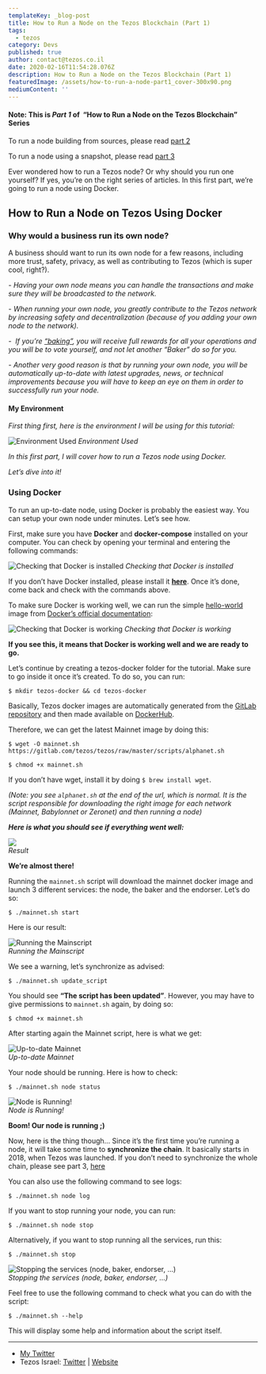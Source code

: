 ```yaml
---
templateKey: _blog-post
title: How to Run a Node on the Tezos Blockchain (Part 1)
tags:
  - tezos
category: Devs
published: true
author: contact@tezos.co.il
date: 2020-02-16T11:54:28.076Z
description: How to Run a Node on the Tezos Blockchain (Part 1)
featuredImage: /assets/how-to-run-a-node-part1_cover-300x90.png
mediumContent: ''
---
```


#### **Note: This is _Part 1_ of  “How to Run a Node on the Tezos Blockchain” Series**

To run a node building from sources, please read [part 2](https://tezos.co.il/701-2/)

To run a node using a snapshot, please read [part 3](https://tezos.co.il/719-2/)

Ever wondered how to run a Tezos node? Or why should you run one yourself? If yes, you’re on the right series of articles. In this first part, we’re going to run a node using Docker.

## How to Run a Node on Tezos Using Docker

### Why would a business run its own node?

A business should want to run its own node for a few reasons, including more trust, safety, privacy, as well as contributing to Tezos (which is super cool, right?).

_- Having your own node means you can handle the transactions and make sure they will be broadcasted to the network._

_- When running your own node, you greatly contribute to the Tezos network by increasing safety and decentralization (because of you adding your own node to the network)._

_-  If you’re [“baking”](https://tezos.co.il/baking/), you will receive full rewards for all your operations and you will be to vote yourself, and not let another “Baker” do so for you._

_- Another very good reason is that by running your own node, you will be automatically up-to-date with latest upgrades, news, or technical improvements because you will have to keep an eye on them in order to successfully run your node._

#### My Environment

_First thing first, here is the environment I will be using for this tutorial:_

![Environment Used](https://miro.medium.com/max/988/1*cH5X8EzSAjlkJAlBUDc4Aw.png) _Environment Used_

_In this first part, I will cover how to run a Tezos node using Docker._

_Let’s dive into it!_

### Using Docker

To run an up-to-date node, using Docker is probably the easiest way. You can setup your own node under minutes. Let’s see how.

First, make sure you have **Docker** and **docker-compose** installed on your computer. You can check by opening your terminal and entering the following commands:

![Checking that Docker is installed](https://miro.medium.com/max/2276/1*2HVH312aQFyvuYN-wsuqlg.png) _Checking that Docker is installed_

If you don’t have Docker installed, please install it **[here](https://www.docker.com/get-started)**. Once it’s done, come back and check with the commands above.

To make sure Docker is working well, we can run the simple [hello-world](https://hub.docker.com/_/hello-world/) image from [Docker’s official documentation](https://docs.docker.com/):

![Checking that Docker is working](https://miro.medium.com/max/2620/1*K51bO9txk7c_PXaFwEyn0A.png) _Checking that Docker is working_

**If you see this, it means that Docker is working well and we are ready to go.**

Let’s continue by creating a tezos-docker folder for the tutorial. Make sure to go inside it once it’s created. To do so, you can run:

`$ mkdir tezos-docker && cd tezos-docker`

Basically, Tezos docker images are automatically generated from the [GitLab repository](https://gitlab.com/tezos/tezos) and then made available on [DockerHub](https://hub.docker.com/r/tezos/tezos/).

Therefore, we can get the latest Mainnet image by doing this:

`$ wget -O mainnet.sh https://gitlab.com/tezos/tezos/raw/master/scripts/alphanet.sh`

`$ chmod +x mainnet.sh`

If you don’t have wget, install it by doing `$ brew install wget`.

_(Note: you see `alphanet.sh` at the end of the url, which is normal. It is the script responsible for downloading the right image for each network (Mainnet, Babylonnet or Zeronet) and then running a node)_

**_Here is what you should see if everything went well:_**

![](https://miro.medium.com/max/2608/1*QN3CHzLXflR8UcFWFsCEtg.png)  
_Result_

**We’re almost there!**

Running the `mainnet.sh` script will download the mainnet docker image and launch 3 different services: the node, the baker and the endorser. Let’s do so:

`$ ./mainnet.sh start`

Here is our result:

![Running the Mainscript](https://miro.medium.com/max/2296/1*bWjJKmUokpRyt_LlCN79cQ.png)  
_Running the Mainscript_

We see a warning, let’s synchronize as advised:

`$ ./mainnet.sh update_script`

You should see **“The script has been updated”**. However, you may have to give permissions to `mainnet.sh` again, by doing so:

`$ chmod +x mainnet.sh`

After starting again the Mainnet script, here is what we get:

![Up-to-date Mainnet](https://miro.medium.com/max/2752/1*kzzSYFG3JwMU7EKl7s8GIw.png)  
_Up-to-date Mainnet_

Your node should be running. Here is how to check:

`$ ./mainnet.sh node status`

![Node is Running!](https://miro.medium.com/max/1148/1*T0DXbref6on-PMMZ4SzTPw.png)  
_Node is Running!_

**Boom! Our node is running ;)**

Now, here is the thing though… Since it’s the first time you’re running a node, it will take some time to **synchronize the chain**. It basically starts in 2018, when Tezos was launched. If you don’t need to synchronize the whole chain, please see part 3, [here](https://tezos.co.il/719-2/)

You can also use the following command to see logs:

`$ ./mainnet.sh node log`

If you want to stop running your node, you can run:

`$ ./mainnet.sh node stop`

Alternatively, if you want to stop running all the services, run this:

`$ ./mainnet.sh stop`

![Stopping the services (node, baker, endorser, …)](https://miro.medium.com/max/1592/1*1O05Ki8OEE_B3oZyIalXBw.png)  
_Stopping the services (node, baker, endorser, …)_

Feel free to use the following command to check what you can do with the script:

`$ ./mainnet.sh --help`

This will display some help and information about the script itself.

---

- [My Twitter](https://twitter.com/cryptomathis)
- Tezos Israel: [Twitter](https://twitter.com/tezosisrael) | [Website](https://tezos.co.il/)
